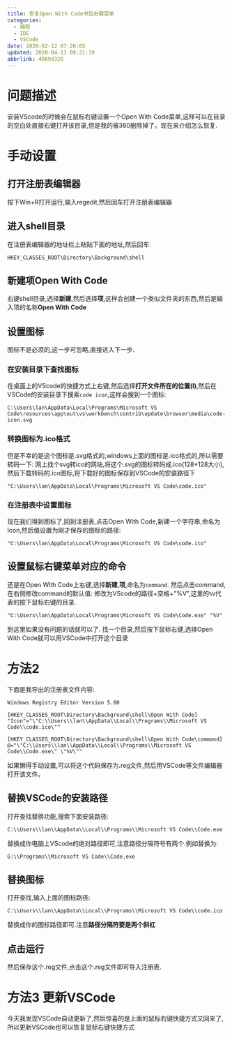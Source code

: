 ```yaml
---
title: 恢复Open With Code书包右键菜单
categories: 
  - 编程
  - IDE
  - VSCode
date: 2020-02-12 07:20:05
updated: 2020-04-11 09:21:19
abbrlink: 4869d326
---
```

# 问题描述
安装VScode的时候会在鼠标右键设置一个Open With Code菜单,这样可以在目录的空白处直接右键打开该目录,但是我的被360删除掉了。现在来介绍怎么恢复.
# 手动设置
## 打开注册表编辑器
按下Win+R打开运行,输入regedit,然后回车打开注册表编辑器
## 进入shell目录
在注册表编辑器的地址栏上粘贴下面的地址,然后回车:
```
HKEY_CLASSES_ROOT\Directory\Background\shell
```
## 新建项Open With Code
右键shell目录,选择**新建**,然后选择**项**,这样会创建一个类似文件夹的东西,然后是输入项的名称**Open With Code**
## 设置图标
图标不是必须的,这一步可忽略,直接进入下一步.
### 在安装目录下查找图标
在桌面上的VScode的快捷方式上右键,然后选择**打开文件所在的位置(I)**,然后在VSCode的安装目录下搜索`code icon`,这样会搜到一个图标:
```
C:\Users\lan\AppData\Local\Programs\Microsoft VS Code\resources\app\out\vs\workbench\contrib\update\browser\media\code-icon.svg
```
### 转换图标为.ico格式
但是不幸的是这个图标是.svg格式的,windows上面的图标是.ico格式的,所以需要转码一下:
网上找个svg转ico的网站,将这个.svg的图标转码成.ico(128*128大小),然后下载转码的.ico图标,将下载好的图标保存到VSCode的安装路径下
```
"C:\Users\lan\AppData\Local\Programs\Microsoft VS Code\code.ico"
```
### 在注册表中设置图标
现在我们得到图标了,回到注册表,点击Open With Code,新建一个字符串,命名为Icon,然后值设置为刚才保存的图标的路径:
```
"C:\Users\lan\AppData\Local\Programs\Microsoft VS Code\code.ico"
```
## 设置鼠标右键菜单对应的命令
还是在Open With Code上右键,选择**新建**,**项**,命名为`command`.
然后点击command,在右侧修改command的默认值:
修改为VScode的路径+空格+"%V",这里的`%V`代表的按下鼠标右键的目录.
```
"C:\Users\lan\AppData\Local\Programs\Microsoft VS Code\Code.exe" "%V"
```
到这里如果没有问题的话就可以了.
找一个目录,然后按下鼠标右键,选择Open With Code就可以用VSCode中打开这个目录
# 方法2
下面是我导出的注册表文件内容:
```
Windows Registry Editor Version 5.00

[HKEY_CLASSES_ROOT\Directory\Background\shell\Open With Code]
"Icon"="\"C:\\Users\\lan\\AppData\\Local\\Programs\\Microsoft VS Code\\code.ico\""

[HKEY_CLASSES_ROOT\Directory\Background\shell\Open With Code\command]
@="\"C:\\Users\\lan\\AppData\\Local\\Programs\\Microsoft VS Code\\Code.exe\" \"%V\""
```
如果懒得手动设置,可以将这个代码保存为.reg文件,然后用VSCode等文件编辑器打开该文件。
## 替换VSCode的安装路径
打开查找替换功能,搜索下面安装路径:
```
C:\\Users\\lan\\AppData\\Local\\Programs\\Microsoft VS Code\\Code.exe
```
替换成你电脑上VScode的绝对路径即可,注意路径分隔符号有两个.例如替换为:
```
G:\\Programs\\Microsoft VS Code\\Code.exe
```
## 替换图标
打开查找,输入上面的图标路径:
```
C:\\Users\\lan\\AppData\\Local\\Programs\\Microsoft VS Code\\code.ico
```
替换成你的图标路径即可.注意**路径分隔符要是两个斜杠**
## 点击运行
然后保存这个.reg文件,点击这个.reg文件即可导入注册表.
# 方法3 更新VSCode
今天我发现VSCode自动更新了,然后惊喜的是上面的鼠标右键快捷方式又回来了,所以更新VSCode也可以恢复鼠标右键快捷方式
